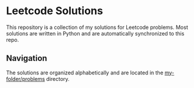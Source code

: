 # Leetcode Solutions

This repository is a collection of my solutions for Leetcode problems. Most solutions are written in Python and are automatically synchronized to this repo.

## Navigation

The solutions are organized alphabetically and are located in the [my-folder/problems](https://github.com/robbiebusinessacc/leetcodesolutions/tree/main/my-folder/problems) directory.
